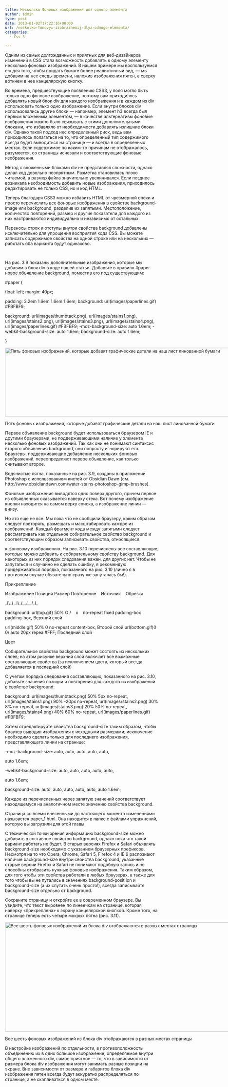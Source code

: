 ```yaml
---
title: Несколько Фоновых изображений для одного элемента
author: admin
type: post
date: 2013-01-02T17:22:16+00:00
url: /neskolko-fonovyx-izobrazhenij-dlya-odnogo-elementa/
categories:
  - Css 3

---
```

Одним из самых долгожданных и приятных для веб-дизайнеров изменений в CSS стала возможность добавлять к одному элементу несколько фоновых изображений. В нашем примере мы воспользуемся ею для того, чтобы придать бумаге более реалистичный вид, — мы добавим на нее следы времени, наложив изображения пятен, а сверху воткнем в нее канцелярскую кнопку.

Во времена, предшествующие появлению CSS3, у поля могло быть только одно фоновое изображение, поэтому вам приходилось добавлять новый блок div для каждого изображения и в каждом из div использовать только одно изображение. Если внутри блоков div использовались другие блоки — например, элемент h3 всегда был первым вложенным элементом, — в качестве альтернативы фоновые изображения можно было связывать с этими дополнительными блоками, что избавляло от необходимости добавлять излишние блоки div. Однако такой подход нес определенный риск, ведь вам приходилось полагаться на то, что определенный тип содержимого всегда будет выводиться на странице — и всегда в определенных местах. Если содержимое по каким-то причинам не отображалось, разумеется, со страницы исчезали и соответствующие фоновые изображения.

Метод с вложенными блоками div не представлял сложности, однако делал код довольно неопрятным. Разметка становилась плохо читаемой, а размер файла значительно увеличивался. Если позднее возникала необходимость добавить новые изображения, приходилось редактировать не только CSS, но и код HTML.

Теперь благодаря CSS3 можно избавить HTML от чрезмерной опеки и просто перечислить все фоновые изображения в свойстве background-image или background, разделив их запятыми. Местоположение, количество повторений, размер и другие показатели для каждого из них настраиваются индивидуально и независимо от остальных.

<div>
  <p>
    Переносы строк и отступы внутри свойства background добавлены исключительно для упрощения восприятия кода CSS. Вы можете записать содержимое свойства на одной строке или на нескольких — работать оба варианта будут одинаково.
  </p>
</div>

&nbsp;

На рис. 3.9 показаны дополнительные изображения, которые мы добавим в блок div в коде нашей статьи. Добавьте в правило #paper новое объявление background, поместив его под существующим:

#paper {

float: left; margin: 40px;

padding: 3.2em 1.6em 1.6em 1.6em; background: url(images/paperlines.gif) #FBFBF9;

background: url(images/thumbtack.png), url(images/stains1.png), url(images/stains2.png), url(images/stains3.png), url(images/stains4.png), url(images/paperlines.gif) #FBFBF9; -moz-background-size: auto 1.6em; -webkit-background-size: auto 1.6em; background-size: auto 1.6em;

}

<div id="attachment_1961" style="width: 745px" class="wp-caption aligncenter">
  <a href="http://formstyle.com.ua/?attachment_id=1961" rel="attachment wp-att-1961"><img class="size-full wp-image-1961" title="Пять фоновых изображений, которые добавят графические детали на наш лист линованной бумаги" alt="Пять фоновых изображений, которые добавят графические детали на наш лист линованной бумаги" src="http://formstyle.com.ua/wp-content/uploads/2012/12/Пять-фоновых-изображений-которые-добавят-графические-детали-на-наш-лист-линованной-бумаги.png" width="735" height="225" srcset="http://formstyle.com.ua/wp-content/uploads/2012/12/Пять-фоновых-изображений-которые-добавят-графические-детали-на-наш-лист-линованной-бумаги.png 735w, http://formstyle.com.ua/wp-content/uploads/2012/12/Пять-фоновых-изображений-которые-добавят-графические-детали-на-наш-лист-линованной-бумаги-300x91.png 300w" sizes="(max-width: 735px) 100vw, 735px" /></a>
  
  <p class="wp-caption-text">
    Пять фоновых изображений, которые добавят графические детали на наш лист линованной бумаги
  </p>
</div>

Первое объявление background будет использоваться браузером IE и другими браузерами, не поддерживающими наличие у элемента несколько фоновых изображений. Так как они не понимают синтаксис второго объявления background, они попросту игнорируют его. Браузеры, поддерживающие добавление нескольких фоновых изображений, переопределяют первое объявление, как только считывают второе.

<div>
  <p>
    Водянистые пятна, показанные на рис. 3.9, созданы в приложении Photoshop с использованием кистей от Obsidian Dawn (см. http://www.obsidiandawn.com/water-stains-photoshop-gimp-brushes).
  </p>
</div>

Фоновые изображения выводятся одно поверх другого, причем первое из объявленных оказывается наверху стека. Вот почему изображение кнопки находится на самом верху списка, а изображение линии — внизу.

Но это еще не все. Мы пока что не сообщили браузеру, каким образом следует повторять, размещать и масштабировать каждое из изображений. Каждый фрагмент кода между запятыми следует рассматривать как отдельное собирательное свойство background и соответствующим образом записывать свойства, относящиеся

к фоновому изображению. На рис. 3.10 перечислены все составляющие, которые можно добавить к собирательному свойству background. Для некоторых из них порядок следования важен, для других нет. Чтобы не запутаться и случайно не сделать ошибку, я рекомендую придерживаться порядка, показанного на рис. 3.10 (лично я в противном случае обязательно сразу же запуталась бы!).

Прикрепление

Изображение Позиция Размер Повторение    Источник    Обрезка

\_I\\_\_I_ \_I\\_\_I\_\_I\_\_I_\_I\_

background: url(top.gif} 50% О /    к    по-repeat fixed padding-box padding-box, Верхний слой

url(middle.gif) 50% 0 no-repeat content-box, Второй слой url(bottom.gif)0 0/ auto 20px repea #FFF; Последний слой

Цвет

Собирательное свойство background может состоять из нескольких слоев; на этом рисунке верхний слой включает все возможные составляющие свойства (за исключением цвета, который всегда добавляется в последний слой)

С учетом порядка следования составляющих, показанного на рис. 3.10, добавьте значения позиции и повторения для каждого из изображений в свойстве background:

background: url(images/thumbtack.png) 50% 5px no-repeat, url(images/stains1.png) 90% -20px no-repeat, url(images/stains2.png) 30% 8% no-repeat, url(images/stains3.png) 20% 50% no-repeat, url(images/stains4.png) 40% 60% no-repeat, url(images/paperlines.gif) #FBFBF9;

Затем отредактируйте свойства background-size таким образом, чтобы браузер выводил изображения с исходными размерами; исключение необходимо сделать только для последнего изображения, представляющего линии на странице:

-moz-background-size: auto, auto, auto, auto, auto,

auto 1.6em;

-webkit-background-size: auto, auto, auto, auto, auto,

auto 1.6em;

background-size: auto, auto, auto, auto, auto, auto 1.6em;

Каждое из перечисленных через запятую значений соответствует находящемуся на аналогичном месте значению свойства background.

<div>
  <p>
    Страница со всеми внесенными до настоящего момента изменениями называется paper_1.html. Она находится в папке с файлами упражнений, которую вы загрузили для этой главы.
  </p>
</div>

С технической точки зрения информацию background-size можно добавить в составное свойство background, однако пока что такой вариант работать не будет. В старых версиях Firefox и Safari объявлять background-size необходимо с указанием браузерных префиксов. Несмотря на то что Opera, Chrome, Safari 5, Firefox 4 и IE 9 распознают наличие background-size внутри свойства background, указанные старые версии Firefox и Safari не понимают подобную запись и не способны отобразить нужные фоновые изображения. Таким образом, для того чтобы эти свойства работали в любых браузерах, а также для того чтобы вы не путались в значениях background-posit ion и background-size (а их спутать очень просто!), всегда записывайте background-size отдельно от background.

Сохраните страницу и откройте ее в современном браузере. Вы увидите, что текст выровнен по линеечкам на странице, которая наверху «прикреплена» к экрану канцелярской кнопкой. Кроме того, на странице теперь есть четыре мокрых пятна (рис. 3.11).

<div id="attachment_1981" style="width: 778px" class="wp-caption aligncenter">
  <a href="http://formstyle.com.ua/neskolko-fonovyx-izobrazhenij-dlya-odnogo-elementa/vse-shest-fonovyx-izobrazhenij-iz-bloka-div-otobrazhayutsya-v-raznyx-mestax-stranicy/" rel="attachment wp-att-1981"><img class="size-full wp-image-1981" title="Все шесть фоновых изображений из блока div отображаются в разных местах страницы" alt="Все шесть фоновых изображений из блока div отображаются в разных местах страницы" src="http://formstyle.com.ua/wp-content/uploads/2013/01/Все-шесть-фоновых-изображений-из-блока-div-отображаются-в-разных-местах-страницы.png" width="768" height="358" srcset="http://formstyle.com.ua/wp-content/uploads/2013/01/Все-шесть-фоновых-изображений-из-блока-div-отображаются-в-разных-местах-страницы.png 768w, http://formstyle.com.ua/wp-content/uploads/2013/01/Все-шесть-фоновых-изображений-из-блока-div-отображаются-в-разных-местах-страницы-300x139.png 300w" sizes="(max-width: 768px) 100vw, 768px" /></a>
  
  <p class="wp-caption-text">
    Все шесть фоновых изображений из блока div отображаются в разных местах страницы
  </p>
</div>

В настройке изображений по отдельности, в противоположность объединению их в одно большое изображение, определяемое внутри общего вложенного div, самое приятное — то, что в зависимости от размера блока div изображения могут занимать разные позиции на экране. Вне зависимости от размера и габаритов блока div изображения пятен всегда будут аккуратно распределяться по странице, а не скапливаться в одном месте.